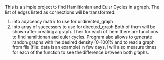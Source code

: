 This is a simple project to find Hamiltionian and Euler Cycles in a graph.
The list of edges listed as connections will be transformed:
1) into adjacency matrix to use for undirected_graph
2) into array of successors to use for directed_graph
Both of them will be shown after creating a graph.
Then for each of them there are functions to find hamiltionan and euler cycles.
Program also allows to generate random graphs with the desired density [0-100]% and to read a graph from file (file: data is an example)
In few days, I will also measure times for each of the function to see the difference between both graphs.
